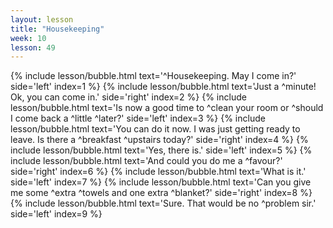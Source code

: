 ```yaml
---
layout: lesson
title: "Housekeeping"
week: 10
lesson: 49
---
```


{% include lesson/bubble.html text='^Housekeeping. May I come in?' side='left' index=1 %}
{% include lesson/bubble.html text='Just a ^minute! Ok, you can come in.' side='right' index=2 %}
{% include lesson/bubble.html text='Is now a good time to ^clean your room or ^should I come back a ^little ^later?' side='left' index=3 %}
{% include lesson/bubble.html text='You can do it now. I was just getting ready to leave. Is there a ^breakfast ^upstairs today?' side='right' index=4 %}
{% include lesson/bubble.html text='Yes, there is.' side='left' index=5 %}
{% include lesson/bubble.html text='And could you do me a ^favour?' side='right' index=6 %}
{% include lesson/bubble.html text='What is it.' side='left' index=7 %}
{% include lesson/bubble.html text='Can you give me some ^extra ^towels and one extra ^blanket?' side='right' index=8 %}
{% include lesson/bubble.html text='Sure. That would be no ^problem sir.' side='left' index=9 %}
